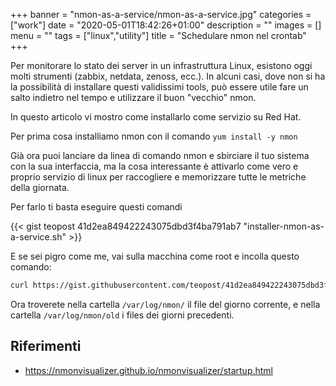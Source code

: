 +++
banner = "nmon-as-a-service/nmon-as-a-service.jpg"
categories = ["work"]
date = "2020-05-01T18:42:26+01:00"
description = ""
images = []
menu = ""
tags = ["linux","utility"]
title = "Schedulare nmon nel crontab"
+++

Per monitorare lo stato dei server in un infrastruttura Linux, esistono oggi molti strumenti (zabbix, netdata, zenoss, ecc.).
In alcuni casi, dove non si ha la possibilità di installare questi validissimi tools, può essere utile fare un salto indietro nel tempo e utilizzare il buon "vecchio" nmon.

In questo articolo vi mostro come installarlo come servizio su Red Hat.

<!--more-->

Per prima cosa installiamo nmon con il comando ``yum install -y nmon``

Già ora puoi lanciare da linea di comando nmon e sbirciare il tuo sistema con la sua interfaccia, ma la cosa interessante è attivarlo come vero e proprio servizio di linux per raccogliere e memorizzare tutte le metriche della giornata.

Per farlo ti basta eseguire questi comandi

{{< gist teopost 41d2ea849422243075dbd3f4ba791ab7 "installer-nmon-as-a-service.sh" >}}

E se sei pigro come me, vai sulla macchina come root e incolla questo comando:

```bash
curl https://gist.githubusercontent.com/teopost/41d2ea849422243075dbd3f4ba791ab7/raw/installer-nmon-as-a-service.sh | bash
```

Ora troverete nella cartella ``/var/log/nmon/`` il file del giorno corrente, e nella cartella ``/var/log/nmon/old`` i files dei giorni precedenti.

## Riferimenti

* https://nmonvisualizer.github.io/nmonvisualizer/startup.html
